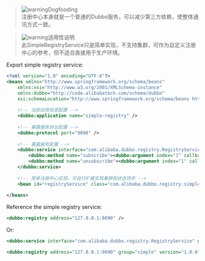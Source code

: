 > ![warning](../sources/images/check.gif)Dogfooding  
> 注册中心本身就是一个普通的Dubbo服务，可以减少第三方依赖，使整体通讯方式一致。

> ![warning](../sources/images/warning-3.gif)适用性说明  
> 此SimpleRegistryService只是简单实现，不支持集群，可作为自定义注册中心的参考，但不适合直接用于生产环境。

Export simple registry service:
```xml
<?xml version="1.0" encoding="UTF-8"?>
<beans xmlns="http://www.springframework.org/schema/beans"
    xmlns:xsi="http://www.w3.org/2001/XMLSchema-instance"
    xmlns:dubbo="http://code.alibabatech.com/schema/dubbo"
    xsi:schemaLocation="http://www.springframework.org/schema/beans http://www.springframework.org/schema/beans/spring-beans-2.5.xsdhttp://code.alibabatech.com/schema/dubbo http://code.alibabatech.com/schema/dubbo/dubbo.xsd">
 
    <!-- 当前应用信息配置 -->
    <dubbo:application name="simple-registry" />
 
    <!-- 暴露服务协议配置 -->
    <dubbo:protocol port="9090" />
 
    <!-- 暴露服务配置 -->
    <dubbo:service interface="com.alibaba.dubbo.registry.RegistryService" ref="registryService" registry="N/A" ondisconnect="disconnect" callbacks="1000">
        <dubbo:method name="subscribe"><dubbo:argument index="1" callback="true" /></dubbo:method>
        <dubbo:method name="unsubscribe"><dubbo:argument index="1" callback="false" /></dubbo:method>
    </dubbo:service>
 
    <!-- 简单注册中心实现，可自行扩展实现集群和状态同步 -->
    <bean id="registryService" class="com.alibaba.dubbo.registry.simple.SimpleRegistryService" />
 
</beans>
```

Reference the simple registry service:

```xml
<dubbo:registry address="127.0.0.1:9090" />
```

Or:

```xml
<dubbo:service interface="com.alibaba.dubbo.registry.RegistryService" group="simple" version="1.0.0" ... >
```

```xml
<dubbo:registry address="127.0.0.1:9090" group="simple" version="1.0.0" />
```
